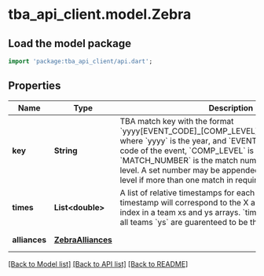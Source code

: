 # tba_api_client.model.Zebra

## Load the model package

```dart
import 'package:tba_api_client/api.dart';
```

## Properties

| Name          | Type                                    | Description                                                                                                                                                                                                                                                                                                                                                                                                         | Notes             |
| ------------- | --------------------------------------- | ------------------------------------------------------------------------------------------------------------------------------------------------------------------------------------------------------------------------------------------------------------------------------------------------------------------------------------------------------------------------------------------------------------------- | ----------------- |
| **key**       | **String**                              | TBA match key with the format &#x60;yyyy[EVENT_CODE]\_[COMP_LEVEL]m[MATCH_NUMBER]&#x60;, where &#x60;yyyy&#x60; is the year, and &#x60;EVENT_CODE&#x60; is the event code of the event, &#x60;COMP_LEVEL&#x60; is (qm, ef, qf, sf, f), and &#x60;MATCH_NUMBER&#x60; is the match number in the competition level. A set number may be appended to the competition level if more than one match in required per set. | [default to null] |
| **times**     | **List&lt;double&gt;**                  | A list of relative timestamps for each data point. Each timestamp will correspond to the X and Y value at the same index in a team xs and ys arrays. &#x60;times&#x60;, all teams &#x60;xs&#x60; and all teams &#x60;ys&#x60; are guarenteed to be the same length.                                                                                                                                                 | [default to []]   |
| **alliances** | [**ZebraAlliances**](ZebraAlliances.md) |                                                                                                                                                                                                                                                                                                                                                                                                                     | [default to null] |

[[Back to Model list]](../README.md#documentation-for-models) [[Back to API list]](../README.md#documentation-for-api-endpoints) [[Back to README]](../README.md)
